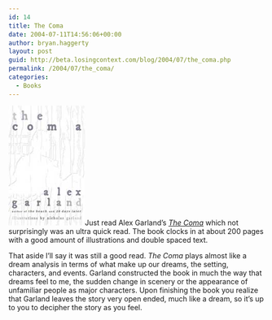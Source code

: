 ```yaml
---
id: 14
title: The Coma
date: 2004-07-11T14:56:06+00:00
author: bryan.haggerty
layout: post
guid: http://beta.losingcontext.com/blog/2004/07/the_coma.php
permalink: /2004/07/the_coma/
categories:
  - Books
---
```

[<img alt="The Coma" src="/blog/wp-content/uploads/legacy/the-coma.jpg" width="150" height="236" border="0" class="image-right" />](http://www.amazon.com/exec/obidos/ASIN/1573222739/qid=1089573630/sr=2-1/ref=sr_2_1/104-3742080-8461500 "Check out 'The Coma' at Amazon")Just read Alex Garland&#8217;s _[The Coma](http://www.amazon.com/exec/obidos/ASIN/1573222739/qid=1089573630/sr=2-1/ref=sr_2_1/104-3742080-8461500 "Check out 'The Coma' at Amazon")_ which not surprisingly was an ultra quick read. The book clocks in at about 200 pages with a good amount of illustrations and double spaced text.

That aside I&#8217;ll say it was still a good read. _The Coma_ plays almost like a dream analysis in terms of what make up our dreams, the setting, characters, and events. Garland constructed the book in much the way that dreams feel to me, the sudden change in scenery or the appearance of unfamiliar people as major characters. Upon finishing the book you realize that Garland leaves the story very open ended, much like a dream, so it&#8217;s up to you to decipher the story as you feel.